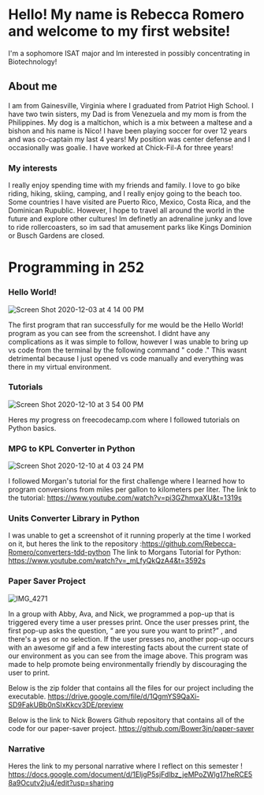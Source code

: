 # Hello! My name is Rebecca Romero and welcome to my first website! 
I'm a sophomore ISAT major and Im interested in possibly concentrating in Biotechnology!


## About me 
I am from Gainesville, Virginia where I graduated from Patriot High School. I have two twin sisters, my Dad is from Venezuela and my mom is from the Philippines. My dog is a maltichon, which is a mix between a maltese and a bishon and his name is Nico! I have been playing soccer for over 12 years and was co-captain my last 4 years! My position was center defense and I occasionally was goalie. I have worked at Chick-Fil-A for three years!

### My interests
I really enjoy spending time with my friends and family. I love to go bike riding, hiking, skiing, camping, and I really enjoy going to the beach too. Some countries I have visited are Puerto Rico, Mexico, Costa Rica, and the Dominican Rupublic. However, I hope to travel all around the world in the future and explore other cultures! Im definetly an adrenaline junky and love to ride rollercoasters, so im sad that amusement parks like Kings Dominion or Busch Gardens are closed. 


# Programming in 252

### Hello World!

![Screen Shot 2020-12-03 at 4 14 00 PM](https://user-images.githubusercontent.com/70119938/101089100-b003ed00-3582-11eb-9b5b-a0d5a5aba783.png)


The first program that ran successfully for me would be the Hello World! program as you can see from the screenshot. I didnt have any complications as it was simple to follow, however I was unable to bring up vs code from the terminal by the following command " code ." This wasnt detrimental because I just opened vs code manually and everything was there in my virtual environment. 

### Tutorials 

![Screen Shot 2020-12-10 at 3 54 00 PM](https://user-images.githubusercontent.com/70119938/101828890-29aa5680-3b00-11eb-8055-5d670d56ed4d.png)

Heres my progress on freecodecamp.com where I followed tutorials on Python basics.

### MPG to KPL Converter in Python
![Screen Shot 2020-12-10 at 4 03 24 PM](https://user-images.githubusercontent.com/70119938/101829712-6f1b5380-3b01-11eb-9378-abd8c0f00a69.png)
 
 I followed Morgan's tutorial for the first challenge where I learned how to program conversions from miles per gallon to kilometers per liter.
 The link to the tutorial: https://www.youtube.com/watch?v=pi3GZhmxaXU&t=1319s
 
### Units Converter Library in Python
I was unable to get a screenshot of it running properly at the time I worked on it, but heres the link to the repository :https://github.com/Rebecca-Romero/converters-tdd-python 
The link to Morgans Tutorial for Python: https://www.youtube.com/watch?v=_mLfyQkQzA4&t=3592s

### Paper Saver Project 
![IMG_4271](https://user-images.githubusercontent.com/70119938/102094121-f0b7fd80-3def-11eb-9592-7589712a587e.jpeg)

In a group with Abby, Ava, and Nick, we programmed a pop-up that is triggered every time a user presses print. Once the user presses print, the first pop-up asks the question, “ are you sure you want to print?” , and there's a yes or no selection. If the user presses no, another pop-up occurs with an awesome gif and a few interesting facts about the current state of our environment as you can see from the image above. This program was made to help promote being environmentally friendly by discouraging the user to print.

Below is the zip folder that contains all the files for our project including the executable. 
https://drive.google.com/file/d/1QgmYS9QaXi-SD9FakUBb0nSIxKkcv3DE/preview 

Below is the link to Nick Bowers Github repository that contains all of the code for our paper-saver project. 
https://github.com/Bower3jn/paper-saver

### Narrative 
Heres the link to my personal narrative where I reflect on this semester !
https://docs.google.com/document/d/1EljgP5sjFdlbz_jeMPoZWlg17heRCE58a9Ocutv2ju4/edit?usp=sharing
